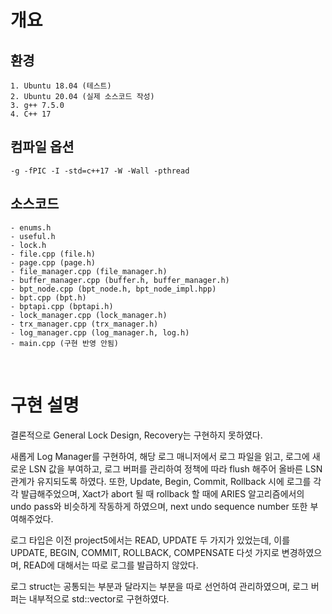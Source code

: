 # 개요

## 환경

```text
1. Ubuntu 18.04 (테스트)
2. Ubuntu 20.04 (실제 소스코드 작성)
3. g++ 7.5.0
4. C++ 17
```

## 컴파일 옵션

```text
-g -fPIC -I -std=c++17 -W -Wall -pthread
```

## 소스코드

```text
- enums.h
- useful.h
- lock.h
- file.cpp (file.h)
- page.cpp (page.h)
- file_manager.cpp (file_manager.h)
- buffer_manager.cpp (buffer.h, buffer_manager.h)
- bpt_node.cpp (bpt_node.h, bpt_node_impl.hpp)
- bpt.cpp (bpt.h)
- bptapi.cpp (bptapi.h)
- lock_manager.cpp (lock_manager.h)
- trx_manager.cpp (trx_manager.h)
- log_manager.cpp (log_manager.h, log.h)
- main.cpp (구현 반영 안됨)
```

</br>

# 구현 설명

결론적으로 General Lock Design, Recovery는 구현하지 못하였다.

새롭게 Log Manager를 구현하여, 해당 로그 매니저에서 로그 파일을 읽고, 로그에 새로운 LSN 값을 부여하고, 로그 버퍼를 관리하여 정책에 따라 flush 해주어 올바른 LSN 관계가 유지되도록 하였다. 또한, Update, Begin, Commit, Rollback 시에 로그를 각각 발급해주었으며, Xact가 abort 될 때 rollback 할 때에 ARIES 알고리즘에서의 undo pass와 비슷하게 작동하게 하였으며, next undo sequence number 또한 부여해주었다.

로그 타입은 이전 project5에서는 READ, UPDATE 두 가지가 있었는데, 이를 UPDATE, BEGIN, COMMIT, ROLLBACK, COMPENSATE 다섯 가지로 변경하였으며, READ에 대해서는 따로 로그를 발급하지 않았다.

로그 struct는 공통되는 부분과 달라지는 부분을 따로 선언하여 관리하였으며, 로그 버퍼는 내부적으로 std::vector로 구현하였다.